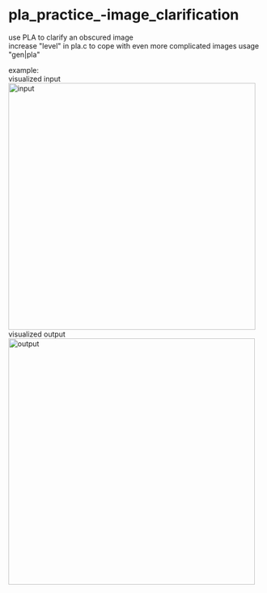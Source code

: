 # pla_practice_-image_clarification  
use PLA to clarify an obscured image  
increase "level" in pla.c to cope with even more complicated images 
usage "gen|pla"  

  
 example:  
visualized input <img width="488" alt="input" src="https://user-images.githubusercontent.com/71243424/155726632-92d8c83e-54cb-4d9c-a2f8-fb8eba7f1f94.PNG">  
visualized output <img width="487" alt="output" src="https://user-images.githubusercontent.com/71243424/155726788-0d8c4c4f-959d-4b39-b08d-f050b91d2a14.PNG">
